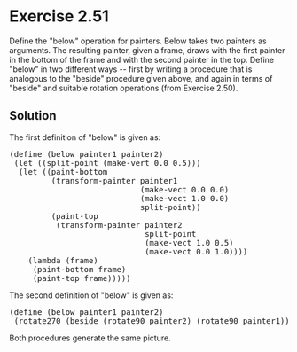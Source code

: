 Exercise 2.51
============= 

Define the "below" operation for painters. Below takes two painters as arguments. The resulting 
painter, given a frame, draws with the first painter in the bottom of the frame and with the 
second painter in the top. Define "below" in two different ways -- first by writing a procedure 
that is analogous to the "beside" procedure given above, and again in terms of "beside" and suitable 
rotation operations (from Exercise 2.50).

Solution
-------- 

The first definition of "below" is given as:

<pre>
(define (below painter1 painter2)
 (let ((split-point (make-vert 0.0 0.5)))
  (let ((paint-bottom
         (transform-painter painter1
                            (make-vect 0.0 0.0)
                            (make-vect 1.0 0.0)
                            split-point))
         (paint-top
          (transform-painter painter2
                             split-point
                             (make-vect 1.0 0.5)
                             (make-vect 0.0 1.0))))
    (lambda (frame)
     (paint-bottom frame)
     (paint-top frame)))))
</pre>

The second definition of "below" is given as:

<pre>
(define (below painter1 painter2)
 (rotate270 (beside (rotate90 painter2) (rotate90 painter1))))
</pre>

Both procedures generate the same picture.